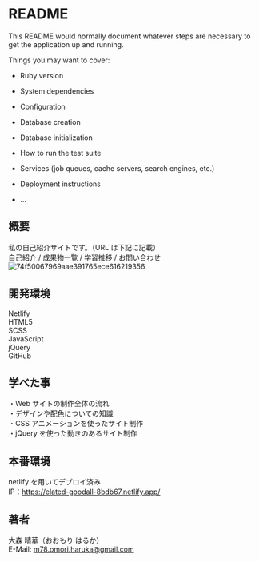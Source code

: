 # README

This README would normally document whatever steps are necessary to get the
application up and running.

Things you may want to cover:

- Ruby version

- System dependencies

- Configuration

- Database creation

- Database initialization

- How to run the test suite

- Services (job queues, cache servers, search engines, etc.)

- Deployment instructions

- ...

## 概要

私の自己紹介サイトです。（URL は下記に記載）<br>
自己紹介 / 成果物一覧 / 学習推移 / お問い合わせ
![74f50067969aae391765ece616219356](https://user-images.githubusercontent.com/66055547/92200237-4b1df580-eeb4-11ea-8830-ff925abb4d64.gif)

## 開発環境

Netlify<br />
HTML5<br />
SCSS<br />
JavaScript<br />
jQuery<br />
GitHub<br />

## 学べた事

・Web サイトの制作全体の流れ<br />
・デザインや配色についての知識<br />
・CSS アニメーションを使ったサイト制作<br />
・jQuery を使った動きのあるサイト制作<br />

## 本番環境

netlify を用いてデプロイ済み<br>
IP：https://elated-goodall-8bdb67.netlify.app/

## 著者

大森 晴華（おおもり はるか） <br>
E-Mail: m78.omori.haruka@gmail.com
<br />
<br />

